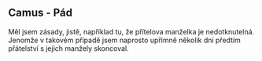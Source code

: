 ## Camus - Pád

Měl jsem zásady, jistě, například tu, že přítelova manželka je nedotknutelná. 
Jenomže v takovém případě jsem naprosto upřimně několik dní předtím přátelství s jejich manžely skoncoval.
